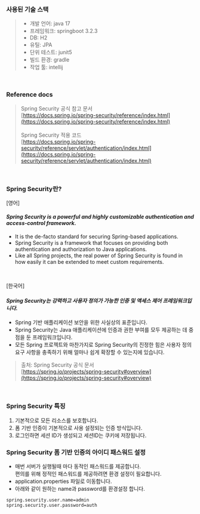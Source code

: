 ### 사용된 기술 스택
>- 개발 언어: java 17
>- 프레임워크: springboot 3.2.3
>- DB: H2
>- 유틸: JPA
>- 단위 테스트: junit5
>- 빌드 환경: gradle
>- 작업 툴: intellij

<br>

### Reference docs
> Spring Security 공식 참고 문서 <br>
>[https://docs.spring.io/spring-security/reference/index.html](https://docs.spring.io/spring-security/reference/index.html)<br><br>
> Spring Security 적용 코드 <br>
>[https://docs.spring.io/spring-security/reference/servlet/authentication/index.html](https://docs.spring.io/spring-security/reference/servlet/authentication/index.html)

<br>

### Spring Security란?
[영어]
#### *Spring Security is a powerful and highly customizable authentication and access-control framework.*
- It is the de-facto standard for securing Spring-based applications.
- Spring Security is a framework that focuses on providing both authentication and authorization to Java applications. 
- Like all Spring projects, the real power of Spring Security is found in how easily it can be extended to meet custom requirements.
<br>

[한국어]
#### *Spring Security는 강력하고 사용자 정의가 가능한 인증 및 액세스 제어 프레임워크입니다.* <br>
- Spring 기반 애플리케이션 보안을 위한 사실상의 표준입니다.<br>
- Spring Security는 Java 애플리케이션에 인증과 권한 부여를 모두 제공하는 데 중점을 둔 프레임워크입니다. <br>
- 모든 Spring 프로젝트와 마찬가지로 Spring Security의 진정한 힘은 사용자 정의 요구 사항을 충족하기 위해 얼마나 쉽게 확장할 수 있는지에 있습니다.

> 출처: Spring Security 공식 문서 <br>
>[https://spring.io/projects/spring-security#overview](https://spring.io/projects/spring-security#overview)
<br>

### Spring Security 특징
1. 기본적으로 모든 리소스를 보호합니다.
2. 폼 기반 인증이 기본적으로 사용 설정되는 인증 방식입니다.
3. 로그인하면 세션 ID가 생성되고 세션ID는 쿠키에 저장됩니다.

### Spring Security 폼 기반 인증의 아이디 패스워드 설정
- 매번 서버가 실행될때 마다 동적인 패스워드를 제공합니다.
  <br>편의를 위해 정적인 패스워드를 제공하려면 환경 설정이 필요합니다.
- application.properties 파일로 이동합니다.
- 아래와 같이 원하는 name과 password를 환경설정 합니다.
```
spring.security.user.name=admin
spring.security.user.password=auth
```
